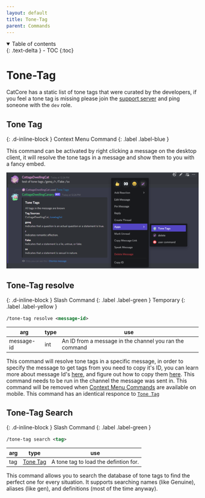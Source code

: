 ```yaml
---
layout: default
title: Tone-Tag
parent: Commands
---
```


<details open markdown="block">
  <summary>
    Table of contents
  </summary>
  {: .text-delta }
- TOC
{:toc}
</details>

# Tone-Tag
CatCore has a static list of tone tags that were curated by the developers, if you feel a tone tag is missing please join the [support server](//discord.gg/563mXJBvtP) and ping soneone with the ``dev`` role.


## Tone Tag
{: .d-inline-block }
Context Menu Command
{: .label .label-blue }

This command can be activated by right clicking a message on the desktop client, it will resolve the tone tags in a message and show them to you with a fancy embed.

![some resolved tone tags](images/tone_tag_resolve.png)


## Tone-Tag resolve 
{: .d-inline-block }
Slash Command
{: .label .label-green }
Temporary
{: .label .label-yellow }

```xml
/tone-tag resolve <message-id> 
```

| arg        | type | use                                                     |
|------------|------|---------------------------------------------------------|
| message-id | int  | An ID from a message in the channel you ran the command |

This command will resolve tone tags in a specific message, in order to specify the message to get tags from you need to copy it's ID, you can learn more about message Id's [here](https://discord.com/developers/docs/reference#snowflakes), and figure out how to copy them [here](https://dis.gd/findmyid). This command needs to be run in the channel the message was sent in. This command will be removed when [Context Menu Commands]() are available on mobile. This command has an identical responce to [``Tone Tag``](#tone-tag-1)
<!--TODO:update context menu commands link-->


## Tone-Tag Search
{: .d-inline-block }
Slash Command
{: .label .label-green }

```xml
/tone-tag search <tag>
```

| arg | type                                           | use                                   |
|-----|------------------------------------------------|---------------------------------------|
| tag | [Tone Tag](index.md#autocomplete-option-types) | A tone tag to load the defintion for. |

This command allows you to search the database of tone tags to find the perfect one for every situation. It supports searching names (like Genuine), aliases (like gen), and definitions (most of the time anyway).
